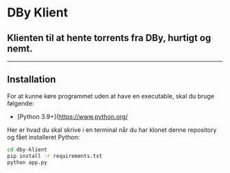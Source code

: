 # DBy Klient
## Klienten til at hente torrents fra DBy, hurtigt og nemt.

______
## Installation

For at kunne køre programmet uden at have en executable, skal du bruge følgende:
- [Python 3.9+](https://www.python.org/

Her er hvad du skal skrive i en terminal når du har klonet denne repository og fået installeret Python:
```sh
cd dby-klient
pip install -r requirements.txt
python app.py
```